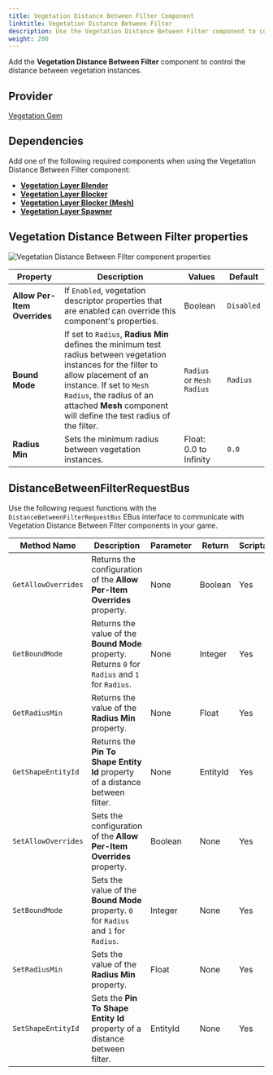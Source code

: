 ```yaml
---
title: Vegetation Distance Between Filter Component
linktitle: Vegetation Distance Between Filter
description: Use the Vegetation Distance Between Filter component to control the distance between vegetation instances in your Open 3D Engine (O3DE) level.
weight: 200
---
```


Add the **Vegetation Distance Between Filter** component to control the distance between vegetation instances.

## Provider

[Vegetation Gem](/docs/user-guide/gems/reference/environment/vegetation/)

## Dependencies

Add one of the following required components when using the Vegetation Distance Between Filter component:
- [**Vegetation Layer Blender**](./../vegetation/vegetation-layer-blender)
- [**Vegetation Layer Blocker**](./../vegetation/vegetation-layer-blocker)
- [**Vegetation Layer Blocker (Mesh)**](./../vegetation/vegetation-layer-blocker-mesh)
- [**Vegetation Layer Spawner**](./../vegetation/layer-spawner)

## Vegetation Distance Between Filter properties

![Vegetation Distance Between Filter component properties](/images/user-guide/components/reference/vegetation-filters/vegetation-distance-between-filter-component.png)

| Property | Description | Values | Default |
|-|-|-|-|
| **Allow Per-Item Overrides** | If `Enabled`, vegetation descriptor properties that are enabled can override this component's properties. | Boolean | `Disabled` |
| **Bound Mode** | If set to `Radius`, **Radius Min** defines the minimum test radius between vegetation instances for the filter to allow placement of an instance.  If set to `Mesh Radius`, the radius of an attached **Mesh** component will define the test radius of the filter. | `Radius` or `Mesh Radius` | `Radius` |
| **Radius Min** | Sets the minimum radius between vegetation instances. | Float: 0.0 to Infinity | `0.0` |

## DistanceBetweenFilterRequestBus

Use the following request functions with the `DistanceBetweenFilterRequestBus` EBus interface to communicate with Vegetation Distance Between Filter components in your game.

| Method Name | Description | Parameter | Return | Scriptable |
|-|-|-|-|-|
| `GetAllowOverrides` | Returns the configuration of the **Allow Per-Item Overrides** property. | None | Boolean | Yes |
| `GetBoundMode` | Returns the value of the **Bound Mode** property. Returns `0` for `Radius` and `1` for `Radius`. | None | Integer | Yes |
| `GetRadiusMin` | Returns the value of the **Radius Min** property. | None | Float | Yes |
| `GetShapeEntityId` | Returns the **Pin To Shape Entity Id** property of a distance between filter. | None | EntityId | Yes |
| `SetAllowOverrides` | Sets the configuration of the **Allow Per-Item Overrides** property. | Boolean | None | Yes |
| `SetBoundMode` | Sets the value of the **Bound Mode** property. `0` for `Radius` and `1` for `Radius`. | Integer | None | Yes |
| `SetRadiusMin` | Sets the value of the **Radius Min** property. | Float | None | Yes |
| `SetShapeEntityId` | Sets the **Pin To Shape Entity Id** property of a distance between filter.  | EntityId | None | Yes |
